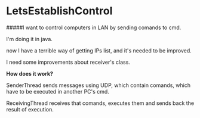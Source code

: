 # LetsEstablishControl
#####I want to control computers in LAN by sending comands to cmd.

I'm doing it in java.

now I have a terrible way of getting IPs list, and it's needed to be improved.

I need some improvements about receiver's class.

**How does it work?**

SenderThread sends messages using UDP, which contain comands, which have to be executed in another PC's cmd.

ReceivingThread receives that comands, executes them and sends back the result of execution.
